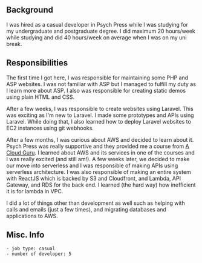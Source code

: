 ## Background
I was hired as a casual developer in Psych Press while I was studying for my undergraduate and postgraduate degree. I did maximum 20 hours/week while studying and did 40 hours/week on average when I was on my uni break.

## Responsibilities
The first time I got here, I was responsible for maintaining some PHP and ASP websites. I was not familiar with ASP but I managed to fulfill my duty as I learn more about ASP. I also was responsible for creating static demos using plain HTML and CSS.

After a few weeks, I was responsible to create websites using Laravel. This was exciting as I'm new to Laravel. I made some prototypes and APIs using Laravel. While doing that, I also learned how to deploy Laravel websites to EC2 instances using git webhooks.

After a few months, I was curious about AWS and decided to learn about it. Psych Press was really supportive and they provided me a course from [A Cloud Guru](https://acloud.guru/). I learned about AWS and its services in one of the courses and I was really excited (and still am!). A few weeks later, we decided to make our move into serverless and I was responsible of making APIs using serverless architecture. I was also responsible of making an entire system with ReactJS which is backed by S3 and Cloudfront, and Lambda, API Gateway, and RDS for the back end. I learned (the hard way) how inefficient it is for lambda in VPC.

I did a lot of things other than development as well such as helping with calls and emails (just a few times), and migrating databases and applications to AWS.

## Misc. Info
    - job type: casual
    - number of developer: 5
